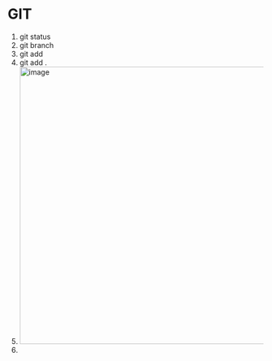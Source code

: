 # GIT

1. git status
2. git branch
3. git add
4. git add .
5. <img width="547" alt="image" src="https://user-images.githubusercontent.com/96764572/165423810-aee628cf-7b35-4ce9-8df0-1f6bc824d571.png">
6. 

